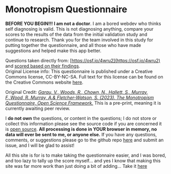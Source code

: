 
# Monotropism Questionnaire

**BEFORE YOU BEGIN!!! I am not a doctor**. I am a bored webdev who thinks self diagnosing is valid. This is not diagnosing anything, compare your scores to the results of the data from the initial validation study and continue to research. Thank you for the team involved in this study for putting together the questionnaire, and all those who have made suggestions and helped make this app better.

Questions taken directly from:  [https://osf.io/4wru2](https://osf.io/4wru2)  and  [scored based on their findings](https://osf.io/g4kc9).  
Original License info: This questionnaire is published under a Creative Commons license, CC-BY-NC-SA. Full text for this license can be found on the Creative Commons website  [here](https://creativecommons.org/licenses/by-nc-sa/2.0/).

Original Credit:  [_Garau, V., Woods, R., Chown, N., Hallett, S., Murray, F.,Wood, R.,Murray, A.& Fletcher-Watson, S. (2023). The Monotropism Questionnaire, Open Science Framework._](https://doi.org/10.17605/OSF.IO/WPX5G)  This is a pre-print, meaning it is currently awaiting peer review.

I  **do not own**  the questions, or content in the questions; I do not store or collect this information please see the source code if you are concerned it is  [open source](https://github.com/DLCIncluded/MQ).  **All processing is done in YOUR browser in memory, no data will ever be sent to me, or anyone else.**  If you have any questions, comments, or suggestions please go to the github repo  [here](https://github.com/DLCIncluded/MQ)  and submit an issue, and I will be glad to assist!

All this site is for is to make taking the questionnaire easier, and I was bored, and too lazy to tally up the score myself... and yes I know that making this site was far more work than just doing a bit of adding...
Take it [here](https://dlcincluded.github.io/MQ/)
